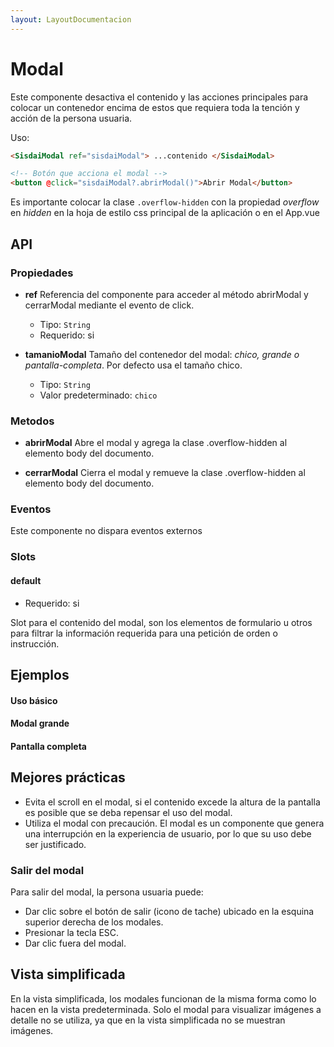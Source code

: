 ```yaml
---
layout: LayoutDocumentacion
---
```


# Modal

Este componente desactiva el contenido y las acciones principales para colocar un contenedor encima de estos que requiera toda la tención y acción de la persona usuaria.

Uso:

```html
<SisdaiModal ref="sisdaiModal"> ...contenido </SisdaiModal>

<!-- Botón que acciona el modal -->
<button @click="sisdaiModal?.abrirModal()">Abrir Modal</button>
```

Es importante colocar la clase `.overflow-hidden` con la propiedad _overflow_ en _hidden_ en la hoja de estilo css
principal de la aplicación o en el App.vue

<section id="api">

## API

### Propiedades

- **ref**
  Referencia del
  componente para acceder al método abrirModal y cerrarModal mediante el evento de
  click.

  - Tipo: `String`
  - Requerido: si

- **tamanioModal**
  Tamaño del contenedor del modal: _chico, grande o pantalla-completa_. Por defecto usa el tamaño chico.

  - Tipo: `String`
  - Valor predeterminado: `chico`

### Metodos

- **abrirModal**
  Abre el modal y agrega la clase .overflow-hidden al elemento body del documento.

- **cerrarModal**
  Cierra el modal y remueve la clase .overflow-hidden al elemento body del documento.

### Eventos

Este componente no dispara eventos externos

### Slots

#### default

- Requerido: si

Slot para el contenido del modal, son los elementos de formulario u otros para filtrar la información requerida para una petición de orden o instrucción.

</section>

<section id="ejemplos">

## Ejemplos

#### Uso básico

<utils-ejemplo-doc ruta="modal/basico.vue"/>

#### Modal grande

<utils-ejemplo-doc ruta="modal/grande.vue"/>

#### Pantalla completa

<utils-ejemplo-doc ruta="modal/pantalla-completa.vue"/>

## Mejores prácticas

- Evita el scroll en el modal, si el contenido excede la altura de la
  pantalla es posible que se deba repensar el uso del modal.
- Utiliza el modal con precaución. El modal es un componente que genera
  una interrupción en la experiencia de usuario, por lo que su uso debe
  ser justificado.

### Salir del modal

Para salir del modal, la persona usuaria puede:

- Dar clic sobre el botón de salir (icono de tache) ubicado en la esquina
  superior derecha de los modales.
- Presionar la tecla ESC.
- Dar clic fuera del modal.

## Vista simplificada

En la vista simplificada, los modales funcionan de la misma forma como lo
hacen en la vista predeterminada. Solo el modal para visualizar imágenes a
detalle no se utiliza, ya que en la vista simplificada no se muestran
imágenes.

</section>
